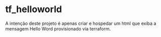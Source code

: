 # tf_helloworld
A intenção deste projeto é apenas criar e hospedar um html que exiba a mensagem Hello Word provisionado via terraform.
